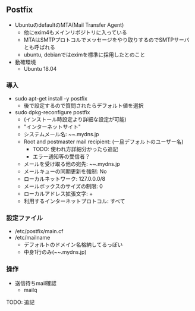 ## Postfix

* UbuntuのdefaultのMTA(Mail Transfer Agent)
    * 他にexim4もメインリポジトリに入っている
    * MTAはSMTPプロトコルでメッセージをやり取りするのでSMTPサーバとも呼ばれる
    * ubuntu, debianではeximを標準に採用したとのこと
* 動確環境
    * Ubuntu 18.04

### 導入

* sudo apt-get install -y postfix
    * 後で設定するので質問されたらデフォルト値を選択
* sudo dpkg-reconfigure postfix
    * (インストール時設定より詳細な設定が可能)
    * "インターネットサイト"
    * システムメール名: ~~.mydns.jp
    * Root and postmaster mail recipient: (一旦デフォルトのユーザー名)
        * TODO: 使われ方詳細分かったら追記
        * エラー通知等の受信者？
    * メールを受け取る他の宛先: ~~.mydns.jp
    * メールキューの同期更新を強制: No
    * ローカルネットワーク: 127.0.0.0/8
    * メールボックスのサイズの制限: 0
    * ローカルアドレス拡張文字: +
    * 利用するインターネットプロトコル: すべて

### 設定ファイル

* /etc/postfix/main.cf
* /etc/mailname
    * デフォルトのドメイン名格納してるっぽい
    * 中身1行のみ(~~.mydns.jp)

### 操作

* 送信待ちmail確認
    * mailq

TODO: 追記